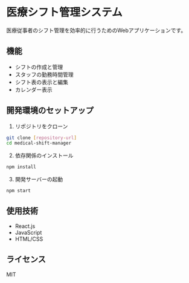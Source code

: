 # 医療シフト管理システム

医療従事者のシフト管理を効率的に行うためのWebアプリケーションです。

## 機能

- シフトの作成と管理
- スタッフの勤務時間管理
- シフト表の表示と編集
- カレンダー表示

## 開発環境のセットアップ

1. リポジトリをクローン
```bash
git clone [repository-url]
cd medical-shift-manager
```

2. 依存関係のインストール
```bash
npm install
```

3. 開発サーバーの起動
```bash
npm start
```

## 使用技術

- React.js
- JavaScript
- HTML/CSS

## ライセンス

MIT 
